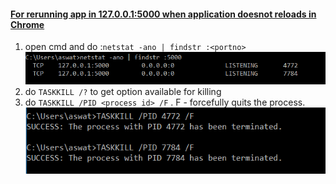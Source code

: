 #### <u>For rerunning app in 127.0.0.1:5000 when application doesnot reloads in Chrome</u>



1. open cmd and do :`netstat -ano | findstr :<portno>`
![finding_ports](finding_ports.PNG)
2. do `TASKKILL /?` to get option available for killing
3. do `TASKKILL /PID <process id> /F`  . F - forcefully quits the process.
![killing](killing.PNG)

